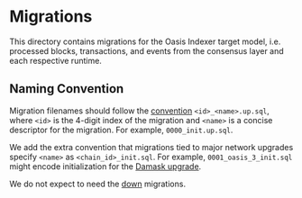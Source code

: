 # Migrations

This directory contains migrations for the Oasis Indexer target model,
i.e. processed blocks, transactions, and events from the consensus layer and
each respective runtime.

## Naming Convention

Migration filenames should follow the [convention](https://github.com/golang-migrate/migrate/blob/master/MIGRATIONS.md) `<id>_<name>.up.sql`, where `<id>` is the 4-digit index of the migration and `<name>` is a concise descriptor for the migration. For example, `0000_init.up.sql`.

We add the extra convention that migrations tied to major network upgrades specify `<name>` as `<chain_id>_init.sql`.
For example, `0001_oasis_3_init.sql` might encode initialization for the [Damask upgrade](https://github.com/oasisprotocol/mainnet-artifacts/releases/tag/2022-04-11).

We do not expect to need the [down](https://github.com/golang-migrate/migrate/blob/master/FAQ.md#why-two-separate-files-up-and-down-for-a-migration) migrations.


